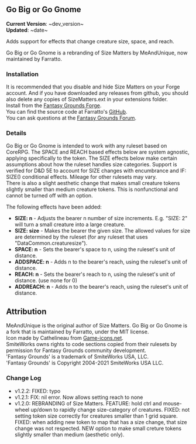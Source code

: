 ## Go Big or Go Gnome
**Current Version**: ~dev_version~ \
**Updated**: ~date~

Adds support for effects that change creature size, space, and reach.

Go Big or Go Gnome is a rebranding of Size Matters by MeAndUnique, now maintained by Farratto.

### Installation
It is recommended that you disable and hide Size Matters on your Forge account.  And if you have downloaded any releases from github, you should also delete any copies of SizeMatters.ext in your extensions folder. \
Install from the [Fantasy Grounds Forge](https://forge.fantasygrounds.com/shop/items/2170/view). \
You can find the source code at Farratto's [GitHub](https://github.com/Farratto/GoBigOrGoGnome). \
You can ask questions at the [Fantasy Grounds Forum](https://www.fantasygrounds.com/forums/showthread.php?84666).

### Details

Go Big or Go Gnome is intended to work with any ruleset based on CoreRPG. The SPACE and REACH based effects below are system agnostic, applying specifically to the token. The SIZE effects below make certain assumptions about how the ruleset handles size categories. Support is verified for D&D 5E to account for SIZE changes with encumbrance and IF: SIZE() conditional effects. Mileage for other rulesets may vary. \
There is also a slight aesthetic change that makes small creature tokens slightly smaller than medium creature tokens.  This is nonfunctional and cannot be turned off with an option.

The following effects have been added:
* **SIZE: n** - Adjusts the bearer n number of size increments. E.g. "SIZE: 2" will turn a small creature into a large creature.
* **SIZE: size** - Makes the bearer the given size. The allowed values for size are determined by the ruleset (for any ruleset that uses "DataCommon.creaturesize").
* **SPACE: n** - Sets the bearer's space to n, using the ruleset's unit of distance.
* **ADDSPACE: n** - Adds n to the bearer's reach, using the ruleset's unit of distance.
* **REACH: n** - Sets the bearer's reach to n, using the ruleset's unit of distance. (use none for 0)
* **ADDREACH: n** - Adds n to the bearer's reach, using the ruleset's unit of distance.

## Attribution
MeAndUnique is the original author of Size Matters.  Go Big or Go Gnome is a fork that is maintained by Farratto, under the MIT license. \
Icon made by Cathelineau from [Game-icons.net](https://game-icons.net/1x1/cathelineau/bad-gnome.html). \
SmiteWorks owns rights to code sections copied from their rulesets by permission for Fantasy Grounds community development. \
'Fantasy Grounds' is a trademark of SmiteWorks USA, LLC. \
'Fantasy Grounds' is Copyright 2004-2021 SmiteWorks USA LLC.

### Change Log

* v1.2.2: FIXED: typo
* v1.2.1: FIX: nil error. Now allows setting reach to none
* v1.2.0: REBRANDING of Size Matters. FEATURE: hold ctrl and mouse-wheel up/down to rapidly change size-category of creatures. FIXED: not setting token size correctly for creatures smaller than 1 grid square. FIXED: when adding new token to map that has a size change, that size change was not respected. NEW option to make small creture tokens slightly smaller than medium (aesthetic only).